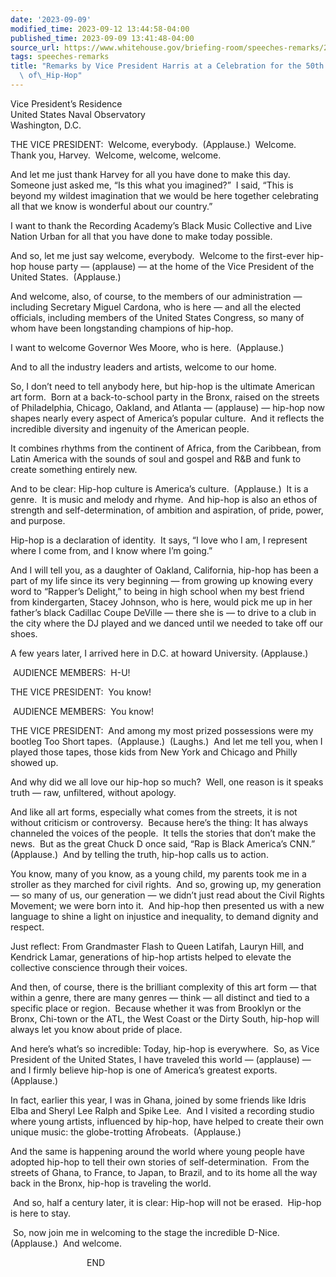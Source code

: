 ```yaml
---
date: '2023-09-09'
modified_time: 2023-09-12 13:44:58-04:00
published_time: 2023-09-09 13:41:48-04:00
source_url: https://www.whitehouse.gov/briefing-room/speeches-remarks/2023/09/09/remarks-by-vice-president-harris-at-a-celebration-for-the-50th-anniversary-of-hip-hop/
tags: speeches-remarks
title: "Remarks by Vice President Harris at a Celebration for the 50th Anniversary\
  \ of\_Hip-Hop"
---
```

 
Vice President’s Residence  
United States Naval Observatory  
Washington, D.C.

THE VICE PRESIDENT:  Welcome, everybody.  (Applause.)  Welcome.  Thank
you, Harvey.  Welcome, welcome, welcome.   
  
And let me just thank Harvey for all you have done to make this day. 
Someone just asked me, “Is this what you imagined?”  I said, “This is
beyond my wildest imagination that we would be here together celebrating
all that we know is wonderful about our country.”   
  
I want to thank the Recording Academy’s Black Music Collective and Live
Nation Urban for all that you have done to make today possible.   
  
And so, let me just say welcome, everybody.  Welcome to the first-ever
hip-hop house party — (applause) — at the home of the Vice President of
the United States.  (Applause.)   
  
And welcome, also, of course, to the members of our administration —
including Secretary Miguel Cardona, who is here — and all the elected
officials, including members of the United States Congress, so many of
whom have been longstanding champions of hip-hop.  
  
I want to welcome Governor Wes Moore, who is here.  (Applause.)   
  
And to all the industry leaders and artists, welcome to our home.   
  
So, I don’t need to tell anybody here, but hip-hop is the ultimate
American art form.  Born at a back-to-school party in the Bronx, raised
on the streets of Philadelphia, Chicago, Oakland, and Atlanta —
(applause) — hip-hop now shapes nearly every aspect of America’s popular
culture.  And it reflects the incredible diversity and ingenuity of the
American people.   
  
It combines rhythms from the continent of Africa, from the Caribbean,
from Latin America with the sounds of soul and gospel and R&B and funk
to create something entirely new.   
  
And to be clear: Hip-hop culture is America’s culture.  (Applause.)  It
is a genre.  It is music and melody and rhyme.  And hip-hop is also an
ethos of strength and self-determination, of ambition and aspiration, of
pride, power, and purpose.   
  
Hip-hop is a declaration of identity.  It says, “I love who I am, I
represent where I come from, and I know where I’m going.”   
  
And I will tell you, as a daughter of Oakland, California, hip-hop has
been a part of my life since its very beginning — from growing up
knowing every word to “Rapper’s Delight,” to being in high school when
my best friend from kindergarten, Stacey Johnson, who is here, would
pick me up in her father’s black Cadillac Coupe DeVille — there she is —
to drive to a club in the city where the DJ played and we danced until
we needed to take off our shoes. 

A few years later, I arrived here in D.C. at howard University.
(Applause.)  
  
 AUDIENCE MEMBERS:  H-U!   
  
THE VICE PRESIDENT:  You know!  
  
 AUDIENCE MEMBERS:  You know!  
  
THE VICE PRESIDENT:  And among my most prized possessions were my
bootleg Too Short tapes.  (Applause.)  (Laughs.)  And let me tell you,
when I played those tapes, those kids from New York and Chicago and
Philly showed up.   
  
And why did we all love our hip-hop so much?  Well, one reason is it
speaks truth — raw, unfiltered, without apology. 

And like all art forms, especially what comes from the streets, it is
not without criticism or controversy.  Because here’s the thing: It has
always channeled the voices of the people.  It tells the stories that
don’t make the news.  But as the great Chuck D once said, “Rap is Black
America’s CNN.”  (Applause.)  And by telling the truth, hip-hop calls us
to action. 

You know, many of you know, as a young child, my parents took me in a
stroller as they marched for civil rights.  And so, growing up, my
generation — so many of us, our generation — we didn’t just read about
the Civil Rights Movement; we were born into it.  And hip-hop then
presented us with a new language to shine a light on injustice and
inequality, to demand dignity and respect. 

Just reflect: From Grandmaster Flash to Queen Latifah, Lauryn Hill, and
Kendrick Lamar, generations of hip-hop artists helped to elevate the
collective conscience through their voices. 

And then, of course, there is the brilliant complexity of this art form
— that within a genre, there are many genres — think — all distinct and
tied to a specific place or region.  Because whether it was from
Brooklyn or the Bronx, Chi-town or the ATL, the West Coast or the Dirty
South, hip-hop will always let you know about pride of place. 

And here’s what’s so incredible: Today, hip-hop is everywhere.  So, as
Vice President of the United States, I have traveled this world —
(applause) — and I firmly believe hip-hop is one of America’s greatest
exports.  (Applause.) 

In fact, earlier this year, I was in Ghana, joined by some friends like
Idris Elba and Sheryl Lee Ralph and Spike Lee.  And I visited a
recording studio where young artists, influenced by hip-hop, have helped
to create their own unique music: the globe-trotting Afrobeats. 
(Applause.)   
  
And the same is happening around the world where young people have
adopted hip-hop to tell their own stories of self-determination.  From
the streets of Ghana, to France, to Japan, to Brazil, and to its home
all the way back in the Bronx, hip-hop is traveling the world.   
  
 And so, half a century later, it is clear: Hip-hop will not be erased. 
Hip-hop is here to stay. 

 So, now join me in welcoming to the stage the incredible D-Nice. 
(Applause.)  And welcome.

                               END
